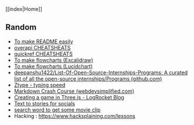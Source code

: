 [[index|Home]]

## Random
- [To make README easily](https://readme.so/editor)
- [overapi CHEATSHEATS](https://overapi.com/)
- [quickref CHEATSHEATS](https://quickref.me/)
- [To make flowcharts (Excalidraw)](https://excalidraw.com/)
- [To make flowcharts (Lucidchart)](https://www.lucidchart.com/pages/)
- [deepanshu1422/List-Of-Open-Source-Internships-Programs: A curated list of all the open-source internships/Programs (github.com)](https://github.com/deepanshu1422/List-Of-Open-Source-Internships-Programs?tab=readme-ov-file#readme)
- [Ztype - typing speed](https://zty.pe/)
- [Markdown Crash Course (webdevsimplified.com)](https://blog.webdevsimplified.com/2023-06/markdown-crash-course/)
- [Creating a game in Three.js - LogRocket Blog](https://blog.logrocket.com/creating-game-three-js/)
- [Text to stories for socials](https://predis.ai/)
- [search word to get some movie clip](https://getyarn.io/)
- Hacking : https://www.hacksplaining.com/lessons

